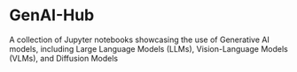 # GenAI-Hub
A collection of Jupyter notebooks showcasing the use of Generative AI models, including Large Language Models (LLMs), Vision-Language Models (VLMs), and Diffusion Models
